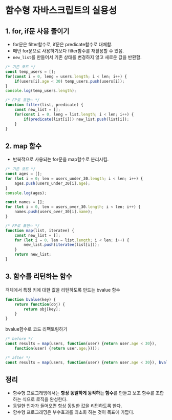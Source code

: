 # 함수형 자바스크립트의 실용성
## 1. for, if문 사용 줄이기

- for문은 filter함수로, if문은 predicate함수로 대체함.
- 매번 for문으로 사용하기보다 filter함수를 재활용할 수 있음.
- `new_list`를 만들어서 기존 상태를 변경하지 않고 새로운 값을 반환함.

```jsx
/* 기존 코드 */
const temp_users = [];
for(const i = 0, leng = users.length; i < len; i++) {
	if(users[i].age < 30) temp_users.push(users[i]);
}
console.log(temp_users.length);

/* FP로 표현✨ */
function filter(list, predicate) {
	const new_list = [];
	for(const i = 0, leng = list.length; i < len; i++) {
		if(predicate(list[i])) new_list.push(list[i]);
	}
}
```

## 2. map 함수

- 반복적으로 사용되는 for문을 map함수로 분리시킴.

```jsx
/* 기존 코드 */
const ages = [];
for (let i = 0; len = users_under_30.length; i < len; i++) {
	ages.push(users_under_30[i].age);
}
console.log(ages);

const names = [];
for (let i = 0, len = users_over_30.length; i < len; i++) {
    names.push(users_over_30[i].name);
}

/* FP로 표현✨ */
function map(list, iteratee) {
	const new_list = [];
	for (let i = 0, len = list.length; i < len; i++) {
		new_list.push(iteratee(list[i]));
	}
	return new_list;
}
```

## 3. 함수를 리턴하는 함수

객체에서 특정 키에 대한 값을 리턴하도록 만드는 bvalue 함수

```jsx
function bvalue(key) {
	return function(obj) {
		return obj[key];
	}
}
```

bvalue함수로 코드 리팩토링하기

```jsx
/* before */
const results = map(users, function(user) {return user.age < 30}),
	function(user) {return user.age;})));

/* after */
const results = map(users, function(user) {return user.age < 30}), bvalue('age'))));
```

## 정리

- 함수형 프로그래밍에서는 **항상 동일하게 동작하는 함수**를 만들고 보조 함수를 조합하는 식으로 로직을 완성한다.
- 동일한 인자가 들어오면 항상 동일한 값을 리턴하도록 한다.
- 함수형 프로그래밍은 부수효과를 최소화 하는 것이 목표에 가깝다.